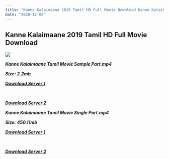 ```yaml
---
title: "Kanne Kalaimaane 2019 Tamil HD Full Movie Download Kanne Kalaimaane Tamil HD Movie Download"
date: "2020-12-06"
---
```


## Kanne Kalaimaane 2019 Tamil HD Full Movie Download

![](https://images.moviebuff.com/808b4c6a-adf3-4994-92dc-096c32f13fd5?w=1000)

**_Kanne Kalaimaane Tamil Movie Sample Part.mp4_**

**_Size: 2.2mb_**

**_[Download Server 1](http://b8.wetransfer.vip/files/Tamil{525e4ed8fa01f01a9103e1e2d0de788082fff3ddd3718eaf08f87fc8fd9b0ee6}20Movies/Tamil{525e4ed8fa01f01a9103e1e2d0de788082fff3ddd3718eaf08f87fc8fd9b0ee6}202019{525e4ed8fa01f01a9103e1e2d0de788082fff3ddd3718eaf08f87fc8fd9b0ee6}20Movies/Kanne{525e4ed8fa01f01a9103e1e2d0de788082fff3ddd3718eaf08f87fc8fd9b0ee6}20Kalaimaane{525e4ed8fa01f01a9103e1e2d0de788082fff3ddd3718eaf08f87fc8fd9b0ee6}20(2019)/Kanne{525e4ed8fa01f01a9103e1e2d0de788082fff3ddd3718eaf08f87fc8fd9b0ee6}20Kalaimaane{525e4ed8fa01f01a9103e1e2d0de788082fff3ddd3718eaf08f87fc8fd9b0ee6}20(2019){525e4ed8fa01f01a9103e1e2d0de788082fff3ddd3718eaf08f87fc8fd9b0ee6}20Proper{525e4ed8fa01f01a9103e1e2d0de788082fff3ddd3718eaf08f87fc8fd9b0ee6}20HDRip/Kanne{525e4ed8fa01f01a9103e1e2d0de788082fff3ddd3718eaf08f87fc8fd9b0ee6}20Kalaimaane{525e4ed8fa01f01a9103e1e2d0de788082fff3ddd3718eaf08f87fc8fd9b0ee6}20(2019){525e4ed8fa01f01a9103e1e2d0de788082fff3ddd3718eaf08f87fc8fd9b0ee6}20Sample{525e4ed8fa01f01a9103e1e2d0de788082fff3ddd3718eaf08f87fc8fd9b0ee6}20(640x360).mp4)_**

**_[  
](http://b8.wetransfer.vip/files/Tamil{525e4ed8fa01f01a9103e1e2d0de788082fff3ddd3718eaf08f87fc8fd9b0ee6}20Movies/Tamil{525e4ed8fa01f01a9103e1e2d0de788082fff3ddd3718eaf08f87fc8fd9b0ee6}202019{525e4ed8fa01f01a9103e1e2d0de788082fff3ddd3718eaf08f87fc8fd9b0ee6}20Movies/Kanne{525e4ed8fa01f01a9103e1e2d0de788082fff3ddd3718eaf08f87fc8fd9b0ee6}20Kalaimaane{525e4ed8fa01f01a9103e1e2d0de788082fff3ddd3718eaf08f87fc8fd9b0ee6}20(2019)/Kanne{525e4ed8fa01f01a9103e1e2d0de788082fff3ddd3718eaf08f87fc8fd9b0ee6}20Kalaimaane{525e4ed8fa01f01a9103e1e2d0de788082fff3ddd3718eaf08f87fc8fd9b0ee6}20(2019){525e4ed8fa01f01a9103e1e2d0de788082fff3ddd3718eaf08f87fc8fd9b0ee6}20Proper{525e4ed8fa01f01a9103e1e2d0de788082fff3ddd3718eaf08f87fc8fd9b0ee6}20HDRip/Kanne{525e4ed8fa01f01a9103e1e2d0de788082fff3ddd3718eaf08f87fc8fd9b0ee6}20Kalaimaane{525e4ed8fa01f01a9103e1e2d0de788082fff3ddd3718eaf08f87fc8fd9b0ee6}20(2019){525e4ed8fa01f01a9103e1e2d0de788082fff3ddd3718eaf08f87fc8fd9b0ee6}20Sample{525e4ed8fa01f01a9103e1e2d0de788082fff3ddd3718eaf08f87fc8fd9b0ee6}20(640x360).mp4)_**

**_[Download Server 2](http://b8.wetransfer.vip/files/Tamil{525e4ed8fa01f01a9103e1e2d0de788082fff3ddd3718eaf08f87fc8fd9b0ee6}20Movies/Tamil{525e4ed8fa01f01a9103e1e2d0de788082fff3ddd3718eaf08f87fc8fd9b0ee6}202019{525e4ed8fa01f01a9103e1e2d0de788082fff3ddd3718eaf08f87fc8fd9b0ee6}20Movies/Kanne{525e4ed8fa01f01a9103e1e2d0de788082fff3ddd3718eaf08f87fc8fd9b0ee6}20Kalaimaane{525e4ed8fa01f01a9103e1e2d0de788082fff3ddd3718eaf08f87fc8fd9b0ee6}20(2019)/Kanne{525e4ed8fa01f01a9103e1e2d0de788082fff3ddd3718eaf08f87fc8fd9b0ee6}20Kalaimaane{525e4ed8fa01f01a9103e1e2d0de788082fff3ddd3718eaf08f87fc8fd9b0ee6}20(2019){525e4ed8fa01f01a9103e1e2d0de788082fff3ddd3718eaf08f87fc8fd9b0ee6}20Proper{525e4ed8fa01f01a9103e1e2d0de788082fff3ddd3718eaf08f87fc8fd9b0ee6}20HDRip/Kanne{525e4ed8fa01f01a9103e1e2d0de788082fff3ddd3718eaf08f87fc8fd9b0ee6}20Kalaimaane{525e4ed8fa01f01a9103e1e2d0de788082fff3ddd3718eaf08f87fc8fd9b0ee6}20(2019){525e4ed8fa01f01a9103e1e2d0de788082fff3ddd3718eaf08f87fc8fd9b0ee6}20Sample{525e4ed8fa01f01a9103e1e2d0de788082fff3ddd3718eaf08f87fc8fd9b0ee6}20(640x360).mp4)_**

**_Kanne Kalaimaane Tamil Movie Single Part.mp4_**

**_Size: 450.11mb_**

**_[Download Server 1](http://b8.wetransfer.vip/files/Tamil{525e4ed8fa01f01a9103e1e2d0de788082fff3ddd3718eaf08f87fc8fd9b0ee6}20Movies/Tamil{525e4ed8fa01f01a9103e1e2d0de788082fff3ddd3718eaf08f87fc8fd9b0ee6}202019{525e4ed8fa01f01a9103e1e2d0de788082fff3ddd3718eaf08f87fc8fd9b0ee6}20Movies/Kanne{525e4ed8fa01f01a9103e1e2d0de788082fff3ddd3718eaf08f87fc8fd9b0ee6}20Kalaimaane{525e4ed8fa01f01a9103e1e2d0de788082fff3ddd3718eaf08f87fc8fd9b0ee6}20(2019)/Kanne{525e4ed8fa01f01a9103e1e2d0de788082fff3ddd3718eaf08f87fc8fd9b0ee6}20Kalaimaane{525e4ed8fa01f01a9103e1e2d0de788082fff3ddd3718eaf08f87fc8fd9b0ee6}20(2019){525e4ed8fa01f01a9103e1e2d0de788082fff3ddd3718eaf08f87fc8fd9b0ee6}20Proper{525e4ed8fa01f01a9103e1e2d0de788082fff3ddd3718eaf08f87fc8fd9b0ee6}20HDRip/Kanne{525e4ed8fa01f01a9103e1e2d0de788082fff3ddd3718eaf08f87fc8fd9b0ee6}20Kalaimaane{525e4ed8fa01f01a9103e1e2d0de788082fff3ddd3718eaf08f87fc8fd9b0ee6}20(2019){525e4ed8fa01f01a9103e1e2d0de788082fff3ddd3718eaf08f87fc8fd9b0ee6}20Single{525e4ed8fa01f01a9103e1e2d0de788082fff3ddd3718eaf08f87fc8fd9b0ee6}20Part{525e4ed8fa01f01a9103e1e2d0de788082fff3ddd3718eaf08f87fc8fd9b0ee6}20(640x360).mp4)_**

**_[  
](http://b8.wetransfer.vip/files/Tamil{525e4ed8fa01f01a9103e1e2d0de788082fff3ddd3718eaf08f87fc8fd9b0ee6}20Movies/Tamil{525e4ed8fa01f01a9103e1e2d0de788082fff3ddd3718eaf08f87fc8fd9b0ee6}202019{525e4ed8fa01f01a9103e1e2d0de788082fff3ddd3718eaf08f87fc8fd9b0ee6}20Movies/Kanne{525e4ed8fa01f01a9103e1e2d0de788082fff3ddd3718eaf08f87fc8fd9b0ee6}20Kalaimaane{525e4ed8fa01f01a9103e1e2d0de788082fff3ddd3718eaf08f87fc8fd9b0ee6}20(2019)/Kanne{525e4ed8fa01f01a9103e1e2d0de788082fff3ddd3718eaf08f87fc8fd9b0ee6}20Kalaimaane{525e4ed8fa01f01a9103e1e2d0de788082fff3ddd3718eaf08f87fc8fd9b0ee6}20(2019){525e4ed8fa01f01a9103e1e2d0de788082fff3ddd3718eaf08f87fc8fd9b0ee6}20Proper{525e4ed8fa01f01a9103e1e2d0de788082fff3ddd3718eaf08f87fc8fd9b0ee6}20HDRip/Kanne{525e4ed8fa01f01a9103e1e2d0de788082fff3ddd3718eaf08f87fc8fd9b0ee6}20Kalaimaane{525e4ed8fa01f01a9103e1e2d0de788082fff3ddd3718eaf08f87fc8fd9b0ee6}20(2019){525e4ed8fa01f01a9103e1e2d0de788082fff3ddd3718eaf08f87fc8fd9b0ee6}20Single{525e4ed8fa01f01a9103e1e2d0de788082fff3ddd3718eaf08f87fc8fd9b0ee6}20Part{525e4ed8fa01f01a9103e1e2d0de788082fff3ddd3718eaf08f87fc8fd9b0ee6}20(640x360).mp4)_**

**_[Download Server 2](http://b8.wetransfer.vip/files/Tamil{525e4ed8fa01f01a9103e1e2d0de788082fff3ddd3718eaf08f87fc8fd9b0ee6}20Movies/Tamil{525e4ed8fa01f01a9103e1e2d0de788082fff3ddd3718eaf08f87fc8fd9b0ee6}202019{525e4ed8fa01f01a9103e1e2d0de788082fff3ddd3718eaf08f87fc8fd9b0ee6}20Movies/Kanne{525e4ed8fa01f01a9103e1e2d0de788082fff3ddd3718eaf08f87fc8fd9b0ee6}20Kalaimaane{525e4ed8fa01f01a9103e1e2d0de788082fff3ddd3718eaf08f87fc8fd9b0ee6}20(2019)/Kanne{525e4ed8fa01f01a9103e1e2d0de788082fff3ddd3718eaf08f87fc8fd9b0ee6}20Kalaimaane{525e4ed8fa01f01a9103e1e2d0de788082fff3ddd3718eaf08f87fc8fd9b0ee6}20(2019){525e4ed8fa01f01a9103e1e2d0de788082fff3ddd3718eaf08f87fc8fd9b0ee6}20Proper{525e4ed8fa01f01a9103e1e2d0de788082fff3ddd3718eaf08f87fc8fd9b0ee6}20HDRip/Kanne{525e4ed8fa01f01a9103e1e2d0de788082fff3ddd3718eaf08f87fc8fd9b0ee6}20Kalaimaane{525e4ed8fa01f01a9103e1e2d0de788082fff3ddd3718eaf08f87fc8fd9b0ee6}20(2019){525e4ed8fa01f01a9103e1e2d0de788082fff3ddd3718eaf08f87fc8fd9b0ee6}20Single{525e4ed8fa01f01a9103e1e2d0de788082fff3ddd3718eaf08f87fc8fd9b0ee6}20Part{525e4ed8fa01f01a9103e1e2d0de788082fff3ddd3718eaf08f87fc8fd9b0ee6}20(640x360).mp4)_**
